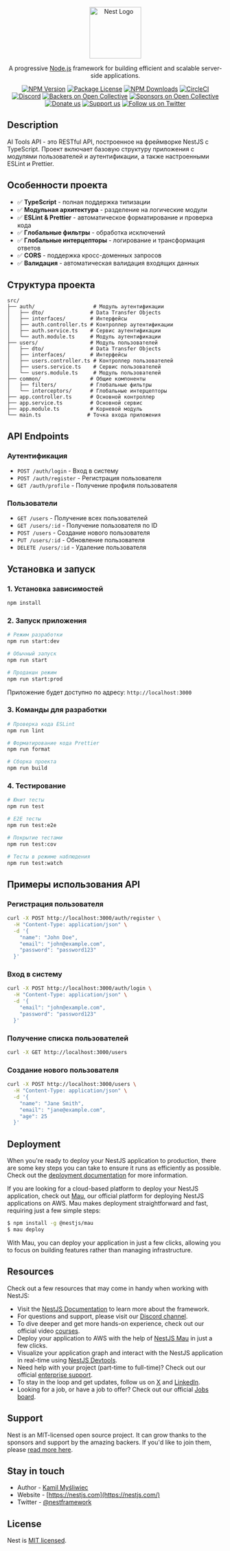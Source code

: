 <p align="center">
  <a href="http://nestjs.com/" target="blank"><img src="https://nestjs.com/img/logo-small.svg" width="120" alt="Nest Logo" /></a>
</p>

[circleci-image]: https://img.shields.io/circleci/build/github/nestjs/nest/master?token=abc123def456
[circleci-url]: https://circleci.com/gh/nestjs/nest

  <p align="center">A progressive <a href="http://nodejs.org" target="_blank">Node.js</a> framework for building efficient and scalable server-side applications.</p>
    <p align="center">
<a href="https://www.npmjs.com/~nestjscore" target="_blank"><img src="https://img.shields.io/npm/v/@nestjs/core.svg" alt="NPM Version" /></a>
<a href="https://www.npmjs.com/~nestjscore" target="_blank"><img src="https://img.shields.io/npm/l/@nestjs/core.svg" alt="Package License" /></a>
<a href="https://www.npmjs.com/~nestjscore" target="_blank"><img src="https://img.shields.io/npm/dm/@nestjs/common.svg" alt="NPM Downloads" /></a>
<a href="https://circleci.com/gh/nestjs/nest" target="_blank"><img src="https://img.shields.io/circleci/build/github/nestjs/nest/master" alt="CircleCI" /></a>
<a href="https://discord.gg/G7Qnnhy" target="_blank"><img src="https://img.shields.io/badge/discord-online-brightgreen.svg" alt="Discord"/></a>
<a href="https://opencollective.com/nest#backer" target="_blank"><img src="https://opencollective.com/nest/backers/badge.svg" alt="Backers on Open Collective" /></a>
<a href="https://opencollective.com/nest#sponsor" target="_blank"><img src="https://opencollective.com/nest/sponsors/badge.svg" alt="Sponsors on Open Collective" /></a>
  <a href="https://paypal.me/kamilmysliwiec" target="_blank"><img src="https://img.shields.io/badge/Donate-PayPal-ff3f59.svg" alt="Donate us"/></a>
    <a href="https://opencollective.com/nest#sponsor"  target="_blank"><img src="https://img.shields.io/badge/Support%20us-Open%20Collective-41B883.svg" alt="Support us"></a>
  <a href="https://twitter.com/nestframework" target="_blank"><img src="https://img.shields.io/twitter/follow/nestframework.svg?style=social&label=Follow" alt="Follow us on Twitter"></a>
</p>
  <!--[![Backers on Open Collective](https://opencollective.com/nest/backers/badge.svg)](https://opencollective.com/nest#backer)
  [![Sponsors on Open Collective](https://opencollective.com/nest/sponsors/badge.svg)](https://opencollective.com/nest#sponsor)-->

## Description

AI Tools API - это RESTful API, построенное на фреймворке NestJS с TypeScript. Проект включает базовую структуру приложения с модулями пользователей и аутентификации, а также настроенными ESLint и Prettier.

## Особенности проекта

- ✅ **TypeScript** - полная поддержка типизации
- ✅ **Модульная архитектура** - разделение на логические модули
- ✅ **ESLint & Prettier** - автоматическое форматирование и проверка кода
- ✅ **Глобальные фильтры** - обработка исключений
- ✅ **Глобальные интерцепторы** - логирование и трансформация ответов
- ✅ **CORS** - поддержка кросс-доменных запросов
- ✅ **Валидация** - автоматическая валидация входящих данных

## Структура проекта

```
src/
├── auth/                   # Модуль аутентификации
│   ├── dto/               # Data Transfer Objects
│   ├── interfaces/        # Интерфейсы
│   ├── auth.controller.ts # Контроллер аутентификации
│   ├── auth.service.ts    # Сервис аутентификации
│   └── auth.module.ts     # Модуль аутентификации
├── users/                 # Модуль пользователей
│   ├── dto/               # Data Transfer Objects
│   ├── interfaces/        # Интерфейсы
│   ├── users.controller.ts # Контроллер пользователей
│   ├── users.service.ts    # Сервис пользователей
│   └── users.module.ts     # Модуль пользователей
├── common/                # Общие компоненты
│   ├── filters/           # Глобальные фильтры
│   └── interceptors/      # Глобальные интерцепторы
├── app.controller.ts      # Основной контроллер
├── app.service.ts         # Основной сервис
├── app.module.ts          # Корневой модуль
└── main.ts               # Точка входа приложения
```

## API Endpoints

### Аутентификация

- `POST /auth/login` - Вход в систему
- `POST /auth/register` - Регистрация пользователя
- `GET /auth/profile` - Получение профиля пользователя

### Пользователи

- `GET /users` - Получение всех пользователей
- `GET /users/:id` - Получение пользователя по ID
- `POST /users` - Создание нового пользователя
- `PUT /users/:id` - Обновление пользователя
- `DELETE /users/:id` - Удаление пользователя

## Установка и запуск

### 1. Установка зависимостей

```bash
npm install
```

### 2. Запуск приложения

```bash
# Режим разработки
npm run start:dev

# Обычный запуск
npm run start

# Продакшн режим
npm run start:prod
```

Приложение будет доступно по адресу: `http://localhost:3000`

### 3. Команды для разработки

```bash
# Проверка кода ESLint
npm run lint

# Форматирование кода Prettier
npm run format

# Сборка проекта
npm run build
```

### 4. Тестирование

```bash
# Юнит тесты
npm run test

# E2E тесты
npm run test:e2e

# Покрытие тестами
npm run test:cov

# Тесты в режиме наблюдения
npm run test:watch
```

## Примеры использования API

### Регистрация пользователя

```bash
curl -X POST http://localhost:3000/auth/register \
  -H "Content-Type: application/json" \
  -d '{
    "name": "John Doe",
    "email": "john@example.com",
    "password": "password123"
  }'
```

### Вход в систему

```bash
curl -X POST http://localhost:3000/auth/login \
  -H "Content-Type: application/json" \
  -d '{
    "email": "john@example.com",
    "password": "password123"
  }'
```

### Получение списка пользователей

```bash
curl -X GET http://localhost:3000/users
```

### Создание нового пользователя

```bash
curl -X POST http://localhost:3000/users \
  -H "Content-Type: application/json" \
  -d '{
    "name": "Jane Smith",
    "email": "jane@example.com",
    "age": 25
  }'
```

## Deployment

When you're ready to deploy your NestJS application to production, there are some key steps you can take to ensure it runs as efficiently as possible. Check out the [deployment documentation](https://docs.nestjs.com/deployment) for more information.

If you are looking for a cloud-based platform to deploy your NestJS application, check out [Mau](https://mau.nestjs.com), our official platform for deploying NestJS applications on AWS. Mau makes deployment straightforward and fast, requiring just a few simple steps:

```bash
$ npm install -g @nestjs/mau
$ mau deploy
```

With Mau, you can deploy your application in just a few clicks, allowing you to focus on building features rather than managing infrastructure.

## Resources

Check out a few resources that may come in handy when working with NestJS:

- Visit the [NestJS Documentation](https://docs.nestjs.com) to learn more about the framework.
- For questions and support, please visit our [Discord channel](https://discord.gg/G7Qnnhy).
- To dive deeper and get more hands-on experience, check out our official video [courses](https://courses.nestjs.com/).
- Deploy your application to AWS with the help of [NestJS Mau](https://mau.nestjs.com) in just a few clicks.
- Visualize your application graph and interact with the NestJS application in real-time using [NestJS Devtools](https://devtools.nestjs.com).
- Need help with your project (part-time to full-time)? Check out our official [enterprise support](https://enterprise.nestjs.com).
- To stay in the loop and get updates, follow us on [X](https://x.com/nestframework) and [LinkedIn](https://linkedin.com/company/nestjs).
- Looking for a job, or have a job to offer? Check out our official [Jobs board](https://jobs.nestjs.com).

## Support

Nest is an MIT-licensed open source project. It can grow thanks to the sponsors and support by the amazing backers. If you'd like to join them, please [read more here](https://docs.nestjs.com/support).

## Stay in touch

- Author - [Kamil Myśliwiec](https://twitter.com/kammysliwiec)
- Website - [https://nestjs.com](https://nestjs.com/)
- Twitter - [@nestframework](https://twitter.com/nestframework)

## License

Nest is [MIT licensed](https://github.com/nestjs/nest/blob/master/LICENSE).
